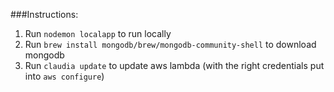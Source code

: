 ###Instructions:
1. Run `nodemon localapp` to run locally
2. Run `brew install mongodb/brew/mongodb-community-shell` to download mongodb
3. Run `claudia update` to update aws lambda (with the right credentials put into `aws configure`)
